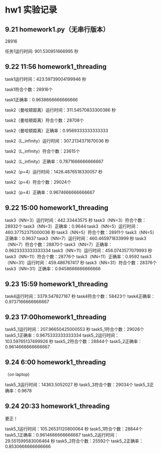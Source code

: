 # hw1 实验记录

## 9.21 homework1.py（无串行版本）

28916

任务1运行时间: 901.530951666995 秒

 

## 9.22 11:56 homework1_threading

task1运行时间：423.59739004199946 秒

task1符合个数：28916个

task1正确率：0.9638666666666666

task2（曼哈顿距离）运行时间：311.54570833300386 秒

task2（曼哈顿距离）符合个数：28708个

task2（曼哈顿距离）正确率：0.9569333333333333

task2（L_infinity）运行时间：307.2134371670036 秒

task2（L_infinity）符合个数：23615个

task2（L_infinity）正确率：0.7871666666666667

task2（p=4）运行时间：1426.4876518330057 秒

task2（p=4）符合个数：29024个

task2（p=4）正确率：0.9674666666666667



## 9.22 15:00 homework1_threading

task3（NN=3）运行时间：442.33443575 秒
task3（NN=3）符合个数：28932个
task3（NN=3）正确率：0.9644
task3（NN=5）运行时间：460.37752375000036 秒
task3（NN=5）符合个数：28911个
task3（NN=5）正确率：0.9637
task3（NN=7）运行时间：460.465971833999 秒
task3（NN=7）符合个数：28870个
task3（NN=7）正确率：0.9623333333333334
task3（NN=11）运行时间：456.0743577079993 秒
task3（NN=11）符合个数：28776个
task3（NN=11）正确率：0.9592
task3（NN=31）运行时间：459.486767417 秒
task3（NN=31）符合个数：28376个
task3（NN=31）正确率：0.9458666666666666



## 9.23 15:59 homework1_threading

task4运行时间：3379.547827167 秒
task4符合个数：58423个
task4正确率：0.9737166666666667



## 9.23 17:00homework1_threading

task5_1运行时间：207.96650425000553 秒
task5_1符合个数：29026个
task5_1正确率：0.9675333333333334
task5_2运行时间：103.59765137499926 秒
task5_2符合个数：28844个
task5_2正确率：0.9614666666666667



## 9.24 6:00 homework1_threading

（on laptop)

task5_3运行时间：14363.5052027 秒
task5_3符合个数：29034个
task5_3正确率：0.9678



## 9.24 20:33 homework1_threading

更正！

task5_1运行时间：105.26531120800064 秒
task5_1符合个数：28844个
task5_1正确率：0.9614666666666667
task5_2运行时间：29.551599583006464 秒
task5_2符合个数：25592个
task5_2正确率：0.8530666666666666

